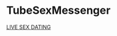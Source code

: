 # TubeSexMessenger
 <title>
        Adult messenger, meet girls and boys with our dating app &#x7c; Sex Messenger Tube    </title>
         <a class="outlink" rel="nofollow" target="_blank" href="/out/www.livefreefun.com%2F%3FAFNO%3D1-1-CRA_XS3O_SMME_PTUB_GTHB">
        LIVE SEX
    </a>
    <a class="outlink" rel="nofollow" target="_blank" href="/out/www.sexy.com%2F%3Fr%3DCRA_XS3O_SMME_PTUB_GTHB">
        DATING    </a>

